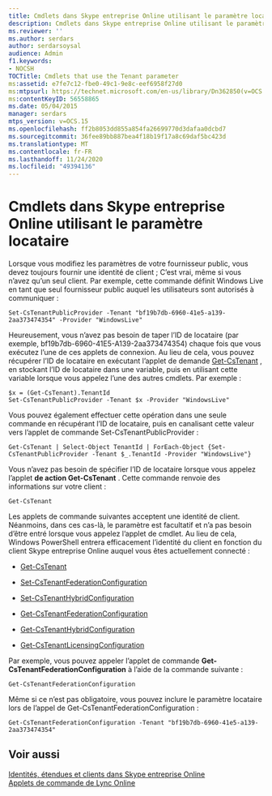 ```yaml
---
title: Cmdlets dans Skype entreprise Online utilisant le paramètre locataire
description: Cmdlets dans Skype entreprise Online utilisant le paramètre locataire.
ms.reviewer: ''
ms.author: serdars
author: serdarsoysal
audience: Admin
f1.keywords:
- NOCSH
TOCTitle: Cmdlets that use the Tenant parameter
ms:assetid: e7fe7c12-fbe0-49c1-9e8c-eef6958f27d0
ms:mtpsurl: https://technet.microsoft.com/en-us/library/Dn362850(v=OCS.15)
ms:contentKeyID: 56558865
ms.date: 05/04/2015
manager: serdars
mtps_version: v=OCS.15
ms.openlocfilehash: ff2b8053dd855a854fa26699770d3dafaa0dcbd7
ms.sourcegitcommit: 36fee89bb887bea4f18b19f17a8c69daf5bc423d
ms.translationtype: MT
ms.contentlocale: fr-FR
ms.lasthandoff: 11/24/2020
ms.locfileid: "49394136"
---
```

# <a name="cmdlets-in-skype-for-business-online-that-use-the-tenant-parameter"></a>Cmdlets dans Skype entreprise Online utilisant le paramètre locataire

 


Lorsque vous modifiez les paramètres de votre fournisseur public, vous devez toujours fournir une identité de client ; C’est vrai, même si vous n’avez qu’un seul client. Par exemple, cette commande définit Windows Live en tant que seul fournisseur public auquel les utilisateurs sont autorisés à communiquer :

    Set-CsTenantPublicProvider -Tenant "bf19b7db-6960-41e5-a139-2aa373474354" -Provider "WindowsLive"

Heureusement, vous n’avez pas besoin de taper l’ID de locataire (par exemple, bf19b7db-6960-41E5-A139-2aa373474354) chaque fois que vous exécutez l’une de ces applets de connexion. Au lieu de cela, vous pouvez récupérer l’ID de locataire en exécutant l’applet de demande [Get-CsTenant](https://technet.microsoft.com/library/jj994044\(v=ocs.15\)) , en stockant l’ID de locataire dans une variable, puis en utilisant cette variable lorsque vous appelez l’une des autres cmdlets. Par exemple :

    $x = (Get-CsTenant).TenantId
    Set-CsTenantPublicProvider -Tenant $x -Provider "WindowsLive"

Vous pouvez également effectuer cette opération dans une seule commande en récupérant l’ID de locataire, puis en canalisant cette valeur vers l’applet de commande Set-CsTenantPublicProvider :

    Get-CsTenant | Select-Object TenantId | ForEach-Object {Set-CsTenantPublicProvider -Tenant $_.TenantId -Provider "WindowsLive"}

Vous n’avez pas besoin de spécifier l’ID de locataire lorsque vous appelez l’applet **de action Get-CsTenant** . Cette commande renvoie des informations sur votre client :

    Get-CsTenant

Les applets de commande suivantes acceptent une identité de client. Néanmoins, dans ces cas-là, le paramètre est facultatif et n’a pas besoin d’être entré lorsque vous appelez l’applet de cmdlet. Au lieu de cela, Windows PowerShell entrera efficacement l’identité du client en fonction du client Skype entreprise Online auquel vous êtes actuellement connecté :

  - [Get-CsTenant](https://technet.microsoft.com/library/jj994044\(v=ocs.15\))

  - [Set-CsTenantFederationConfiguration](https://technet.microsoft.com/library/jj994080\(v=ocs.15\))

  - [Set-CsTenantHybridConfiguration](https://technet.microsoft.com/library/jj994046\(v=ocs.15\))

  - [Get-CsTenantFederationConfiguration](https://technet.microsoft.com/library/jj994072\(v=ocs.15\))

  - [Get-CsTenantHybridConfiguration](https://technet.microsoft.com/library/jj994034\(v=ocs.15\))

  - [Get-CsTenantLicensingConfiguration](https://technet.microsoft.com/library/dn362770\(v=ocs.15\))

Par exemple, vous pouvez appeler l’applet de commande **Get-CsTenantFederationConfiguration** à l’aide de la commande suivante :

    Get-CsTenantFederationConfiguration

Même si ce n’est pas obligatoire, vous pouvez inclure le paramètre locataire lors de l’appel de Get-CsTenantFederationConfiguration :

    Get-CsTenantFederationConfiguration -Tenant "bf19b7db-6960-41e5-a139-2aa373474354"

## <a name="see-also"></a>Voir aussi


[Identités, étendues et clients dans Skype entreprise Online](identities-scopes-and-tenants-in-skype-for-business-online.md)  
[Applets de commande de Lync Online](https://technet.microsoft.com/library/dn362817\(v=ocs.15\))


